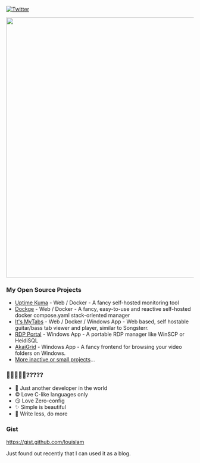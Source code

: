 [![Twitter](https://img.shields.io/badge/Twitter-%231DA1F2.svg?logo=Twitter&logoColor=white)](https://twitter.com/louislam)

<img src="https://github-readme-stats.vercel.app/api?username=louislam&show_icons=true&number_format=long&border_radius=20&rank_icon=percentile&ring_color=75C3FD&hide=issues" width=700 />


### My Open Source Projects

- [Uptime Kuma](https://github.com/louislam/uptime-kuma) - Web / Docker - A fancy self-hosted monitoring tool
- [Dockge](https://github.com/louislam/dockge) - Web / Docker - A fancy, easy-to-use and reactive self-hosted docker compose.yaml stack-oriented manager
- [It's MyTabs](https://github.com/louislam/its-mytabs) - Web / Docker / Windows App - Web based, self hostable guitar/bass tab viewer and player, similar to Songsterr. 
- [RDP Portal](https://github.com/louislam/rdp-portal) - Windows App - A portable RDP manager like WinSCP or HeidiSQL
- [AkaiGrid](https://github.com/louislam/akaigrid) - Windows App - A fancy frontend for browsing your video folders on Windows.
- [More inactive or small projects](https://github.com/louislam?tab=repositories&q=&type=public&language=&sort=stargazers)...

### 🐣🐨🐻🐻‍❄️?????

- 🐨 Just another developer in the world
- ©️ Love C-like languages only
- 😏 Love Zero-config
- ✨ Simple is beautiful
- 🦥 Write less, do more

### Gist 

https://gist.github.com/louislam

Just found out recently that I can used it as a blog.
